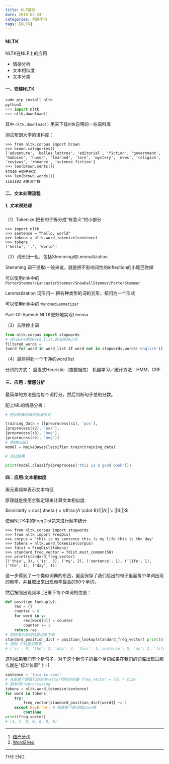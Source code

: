 ```yaml
---
title: NLP基础
date: 2018-02-24
categories: 机器学习
tags: [NLTK]
---
```


### NLTK

NLTK在NLP上的应用

- 情感分析
- 文本相似度
- 文本分类

<!--more-->

#### 一、安装NLTK

```python
sudo pip install nltk
python3
>>> import nltk
>>> nltk.download()
```

其中 `nltk.download()` 用来下载nltk自带的一些语料库

测试布朗大学的语料库：

```
>>> from nltk.corpus import brown
>>> brown.categories()
['adventure', 'belles_lettres', 'editorial', 'fiction', 'government', 'hobbies', 'humor', 'learned', 'lore', 'mystery', 'news', 'religion', 'reviews', 'romance', 'science_fiction']
>>> len(brown.sents())
57340 #句子长度
>>> len(brown.words())
1161192 #单词个数
```

#### 二、文本处理流程

##### 1. 文本预处理

（1）Tokenize:把长句子拆分成“有意义”的小部分

```
>>> import nltk
>>> sentence = “hello, world"
>>> tokens = nltk.word_tokenize(sentence)
>>> tokens
['hello', ‘,', 'world']
```

（2）词形归一化，包括Stemming和Lemmatization

Stemming 词干提取:一般来说，就是把不影响词性的inflection的小尾巴砍掉

可以使用nltk中的 `PorterStemmer/LancasterStemmer/SnowballStemmer/PorterStemmer`

Lemmatization 词形归一:把各种类型的词的变形，都归为一个形式

可以使用nltk中的 `WordNetLemmatizer`

Part-Of-Speech:NLTK更好地实现Lemma

（3）去除停止词

```python
from nltk.corpus import stopwords
# 先token得到word_list,再去除停止词
filtered_words =
[word for word in word_list if word not in stopwords.words('english')]
```

（4）最终得到一个干净的word list

分词的方式：
启发式Heuristic（查数据库）
机器学习／统计方法：HMM、CRF

#### 三、应用：情感分析

最简单的方法是给每个词打分，然后判断句子总的分数。

配上ML的情感分析：

```python
# 把训练集给做成标准形式
training_data = [[preprocess(s1), 'pos'],[preprocess(s2), 'pos'],[preprocess(s3), 'neg'],[preprocess(s4), 'neg']]
# 构建model
model = NaiveBayesClassifier.train(training_data)
# 测试结果
print(model.classify(preprocess('this is a good book')))
```

#### 四：应用:文本相似度

用元素频率表示文本特征

原理就是使用余弦定理来计算文本相似度:

$similarity = cos( \theta ) = \dfrac{A \cdot B}{||A|| \: ||B||}$

使用NLTK中的FreqDist包来进行频率统计

```
>>> from nltk.corpus import stopwords
>>> from nltk import FreqDist
>>> corpus = 'this is my sentence this is my life this is the day'
>>> tokens = nltk.word_tokenize(corpus)
>>> fdist = FreqDist(tokens)
>>> standard_freq_vector = fdist.most_common(50)
>>> print(standard_freq_vector)
[('this', 3), ('is', 3), ('my', 2), ('sentence', 1), ('life', 1), ('the', 1), ('day', 1)]
```

这一步得到了一个类似词典的东西，里面保存了我们给出的句子里面每个单词出现的频率，并且取出来出现频率最高的50个单词。

然后按照出现频率 ,记录下每个单词的位置：

```python
def position_lookup(v):
    res = {}
    counter = 0
    for word in v:
        res[word[0]] = counter
        counter += 1
    return res
# 把标准的单词位置记录下来
standard_position_dict = position_lookup(standard_freq_vector) print(standard_position_dict)
# 得到 个位置对照表
# {'is': 0, 'the': 3, 'day': 4, 'this': 1,'sentence': 5, 'my': 2, 'life': 6}
```

这时如果我们有个新句子，对于这个新句子的每个单词如果在我们的词库出现过那么就在"标准位置"上+1

```python
sentence = 'this is cool'
# 先新建个跟我们的标准vector同样的向量 freq_vector = [0] * size
# 简单的Preprocessing
tokens = nltk.word_tokenize(sentence)
for word in tokens:
    try:
        freq_vector[standard_position_dict[word]] += 1
    except KeyError: # 如果是个新词就pass掉
        continue
print(freq_vector)
# [1, 1, 0, 0, 0, 0, 0]
```

- - -
1. [结巴分词](http://www.oss.io/p/fxsjy/jieba)
2. [Word2Vec](https://code.google.com/archive/p/word2vec/)

- - -
THE END.

